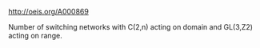 http://oeis.org/A000869

Number of switching networks with C(2,n) acting on domain and GL(3,Z2) acting on range.
